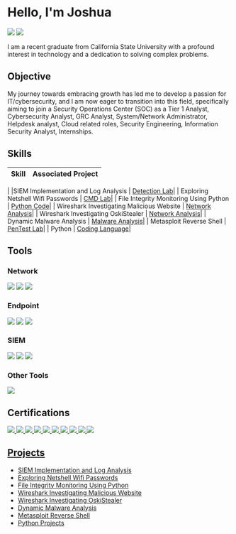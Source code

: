 # Hello, I'm Joshua 
<a href="https://linkedin.com/in/joshgdc/"><img src="https://img.shields.io/badge/-LinkedIn-0072b1?&style=for-the-badge&logo=linkedin&logoColor=white" /></a>
<a href="https://tryhackme.com/p/JoshGDC"><img src="https://img.shields.io/badge/-TryHackMe-FF0000?&style=for-the-badge&logo=TryHackMe&logoColor=white" /></a>

I am a recent graduate from California State University with a profound interest in technology and a dedication to solving complex problems.

## Objective
My journey towards embracing growth has led me to develop a passion for IT/cybersecurity, and I am now eager to transition into this field, specifically aiming to join a Security Operations Center (SOC) as a Tier 1 Analyst, Cybersecurity Analyst, GRC Analyst, System/Network Administrator, Helpdesk analyst, Cloud related roles, Security Engineering, Information Security Analyst, Internships.

## Skills

| Skill                                         | Associated Project         |
|-----------------------------------------------|----------------------------|
| 
|SIEM Implementation and Log Analysis           | <a href="https://www.linkedin.com/pulse/purple-team-home-lab-using-different-sets-tools-joshua-dela-cruz/?trackingId=HQyrNFCISoe62yuMDEayUQ%3D%3D">Detection Lab</a>|
| Exploring Netshell Wifi Passwords             | <a href="https://www.linkedin.com/pulse/wifi-password-using-netshell-joshua-dela-cruz-8oxoc/?trackingId=HQyrNFCISoe62yuMDEayUQ%3D%3D">CMD Lab</a>|
| File Integrity Monitoring Using Python        | <a href="https://www.linkedin.com/pulse/basic-concept-fim-using-python-joshua-dela-cruz-kbgnc/?trackingId=HQyrNFCISoe62yuMDEayUQ%3D%3D">Python Code</a>|
| Wireshark Investigating Malicious Website     | <a href="https://www.linkedin.com/pulse/wireshark-from-basics-breach-joshua-dela-cruz-dbzoc/?trackingId=HQyrNFCISoe62yuMDEayUQ%3D%3D">Network Analysis</a>|
| Wireshark Investigating OskiStealer           | <a href="https://www.linkedin.com/pulse/wireshark-exploring-network-malware-infection-joshua-dela-cruz-4yjtc/?trackingId=HQyrNFCISoe62yuMDEayUQ%3D%3D">Network Analysis</a>|
| Dynamic Malware Analysis                      | <a href="https://www.linkedin.com/pulse/dynamic-malware-analysis-joshua-dela-cruz-m2g2c/?trackingId=HQyrNFCISoe62yuMDEayUQ%3D%3D">Malware Analysis</a>|
| Metasploit Reverse Shell                       | <a href="https://www.linkedin.com/pulse/metasploit-reverse-shell-joshua-dela-cruz-7nayc/?trackingId=HQyrNFCISoe62yuMDEayUQ%3D%3D">PenTest Lab</a>|
| Python                                        | <a href="https://github.com/JoshuaAlphonso/Python-Projects/tree/main/Cyber%20Python%20Projects">Coding Language</a>|

## Tools
### Network
<div>
    <img src="https://img.shields.io/badge/-Wireshark-1679A7?&style=for-the-badge&logo=Wireshark&logoColor=white" />
    <img src="https://img.shields.io/badge/-Suricata-EF3B2D?&style=for-the-badge&logo=Suricata&logoColor=white" />
    <img src="https://img.shields.io/badge/-Zeek-777BB4?&style=for-the-badge&logo=Zeek&logoColor=white" />
</div>

### Endpoint
<div>
    <img src="https://img.shields.io/badge/-LimaCharlie-87CEEB?&style=for-the-badge&logoColor=white" />
    <img src="https://img.shields.io/badge/-Microsoft_Defender_for_Endpoint-00A4EF?&style=for-the-badge&logo=Microsoft&logoColor=white" />
    <img src="https://img.shields.io/badge/-Velociraptor-4B275F?&style=for-the-badge&logo=Velociraptor&logoColor=white" />
</div>

### SIEM
<div>
    <img src="https://img.shields.io/badge/-Microsoft_Sentinel-0078D4?&style=for-the-badge&logo=Microsoft&logoColor=white" />
    <img src="https://img.shields.io/badge/-Splunk-000000?&style=for-the-badge&logo=Splunk&logoColor=white" />
    <img src="https://img.shields.io/badge/-Elastic-005571?&style=for-the-badge&logo=Elastic&logoColor=white" />
</div>

### Other Tools
<div>
    <img src="https://img.shields.io/badge/-Tines-1D3557?&style=for-the-badge&logoColor=white" />
</div>


## Certifications
<div>
<a href="https://www.credly.com/badges/597d046f-dcda-474b-8e9b-a2aee779758b/linked_in_profile"><img src="https://img.shields.io/badge/-Network%2B-FF0000?&style=for-the-badge&logo=CompTIA&logoColor=white" />
<a href="https://www.credly.com/badges/64b95f89-2918-4e56-a345-5820b1bc7e23/linked_in_profile"><img src="https://img.shields.io/badge/-Security%2B-FF0000?&style=for-the-badge&logo=CompTIA&logoColor=white" />
<a href="https://www.credly.com/badges/48bce831-60f7-4518-9146-eedba0336bcc/linked_in_profile"><img src="https://img.shields.io/badge/-CySA%2B-FF0000?&style=for-the-badge&logo=CompTIA&logoColor=white" />
<a href="https://www.linkedin.com/in/joshgdc/details/certifications/1705259544185/single-media-viewer/?profileId=ACoAAEDV9cABVS-aVQMClhw3HxroRTYFH2kmtR0"><img src="https://img.shields.io/badge/-NIST%20RMF-black?style=for-the-badge&logoColor=white" />
<a href="https://www.linkedin.com/in/joshgdc/details/certifications/1705259779895/single-media-viewer/?profileId=ACoAAEDV9cABVS-aVQMClhw3HxroRTYFH2kmtR0"><img src="https://img.shields.io/badge/-Mitre%20Att&ck%20CTI-006400?&style=for-the-badge&logoColor=white" />
<a href="https://www.linkedin.com/in/joshgdc/details/certifications/1705259975131/single-media-viewer/?profileId=ACoAAEDV9cABVS-aVQMClhw3HxroRTYFH2kmtR0"><img src="https://img.shields.io/badge/-Mitre%20Att&ck%20SOC-006400?&style=for-the-badge&logoColor=white" />
<a href="https://tryhackme-certificates.s3-eu-west-1.amazonaws.com/THM-VB4YIUYLX1.png"><img src="https://img.shields.io/badge/TryHackMe%20Soc%20Level%201-4D4D4D?&style=for-the-badge&logo=TryHackMe&logoColor=white" />
<a href="https://tryhackme-certificates.s3-eu-west-1.amazonaws.com/THM-GHZPTWFHUO.png"><img src="https://img.shields.io/badge/TryHackMe%20Soc%20Level%202-4D4D4D?&style=for-the-badge&logo=TryHackMe&logoColor=white" />
<a href="https://tryhackme-certificates.s3-eu-west-1.amazonaws.com/THM-WVMAFQX2G6.png"><img src="https://img.shields.io/badge/TryHackMe%20DevSecOps-4D4D4D?&style=for-the-badge&logo=TryHackMe&logoColor=white" />
<a href="https://tryhackme-certificates.s3-eu-west-1.amazonaws.com/THM-Z5SZG7J1EA.png"><img src="https://img.shields.io/badge/TryHackMe%20Security%20Engineer-4D4D4D?&style=for-the-badge&logo=TryHackMe&logoColor=white" />


</div>

## Projects
- <a href="https://www.linkedin.com/pulse/purple-team-home-lab-using-different-sets-tools-joshua-dela-cruz/?trackingId=HQyrNFCISoe62yuMDEayUQ%3D%3D"> SIEM Implementation and Log Analysis</a>
- <a href="https://www.linkedin.com/pulse/wifi-password-using-netshell-joshua-dela-cruz-8oxoc/?trackingId=HQyrNFCISoe62yuMDEayUQ%3D%3D">Exploring Netshell Wifi Passwords</a>
- <a href="https://www.linkedin.com/pulse/basic-concept-fim-using-python-joshua-dela-cruz-kbgnc/?trackingId=HQyrNFCISoe62yuMDEayUQ%3D%3D">File Integrity Monitoring Using Python</a>
- <a href="https://www.linkedin.com/pulse/wireshark-from-basics-breach-joshua-dela-cruz-dbzoc/?trackingId=HQyrNFCISoe62yuMDEayUQ%3D%3D">Wireshark Investigating Malicious Website</a>
- <a href="https://www.linkedin.com/pulse/wireshark-exploring-network-malware-infection-joshua-dela-cruz-4yjtc/?trackingId=HQyrNFCISoe62yuMDEayUQ%3D%3D">Wireshark Investigating OskiStealer</a>
- <a href="https://www.linkedin.com/pulse/dynamic-malware-analysis-joshua-dela-cruz-m2g2c/?trackingId=HQyrNFCISoe62yuMDEayUQ%3D%3D">Dynamic Malware Analysis</a>
- <a href="https://www.linkedin.com/pulse/metasploit-reverse-shell-joshua-dela-cruz-7nayc/?trackingId=HQyrNFCISoe62yuMDEayUQ%3D%3D">Metasploit Reverse Shell</a>
- <a href="https://github.com/JoshuaAlphonso/Python-Projects/tree/main/Cyber%20Python%20Projects">Python Projects</a>
